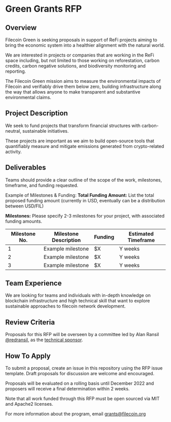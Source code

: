 # Green Grants RFP

## Overview
Filecoin Green is seeking proposals in support of ReFi projects aiming to bring the economic system into a healthier alignment with the natural world. 

We are interested in projects or companies that are working in the ReFi space including, but not limited to those working on reforestation, carbon credits, carbon negative solutions, and biodiversity monitoring and reporting. 

The Filecoin Green mission aims to measure the environmental impacts of Filecoin and verifiably drive them below zero, building infrastructure along the way that allows anyone to make transparent and substantive environmental claims. 

## Project Description
We seek to fund projects that transform financial structures with carbon-neutral, sustainable initiatives. 

These projects are important as we aim to build open-source tools that quantifiably measure and mitigate emissions generated from crypto-related activity.

## Deliverables

Teams should provide a clear outline of the scope of the work, milestones, timeframe, and funding requested. 

Example of Milestones & Funding:
**Total Funding Amount:** List the total proposed funding amount (currently in USD, eventually can be a distribution between USD/FIL)

**Milestones:**
Please specify 2-3 milestones for your project, with associated funding amounts. 

| Milestone No. | Milestone Description | Funding | Estimated Timeframe |
| ------------- | --------------------- | ------- | ------------------- |
| 1             | Example milestone     | $X      | Y weeks             |
| 2             | Example milestone     | $X      | Y weeks             |
| 3             | Example milestone     | $X      | Y weeks             |


## Team Experience  

We are looking for teams and individuals with in-depth knowledge on blockchain infrastructure and high technical skill that want to explore sustainable approaches to filecoin network development.

## Review Criteria

Proposals for this RFP will be overseen by a committee led by Alan Ransil [@redransil](https://github.com/redransil/), as the [technical sponsor](https://github.com/filecoin-project/devgrants/blob/master/technical-sponsors.md).  

## How To Apply

To submit a proposal, create an issue in this repository using the RFP issue template. Draft proposals for discussion are welcome and encouraged.

Proposals will be evaluated on a rolling basis until December 2022 and proposers will receive a final determination within 2 weeks. 

Note that all work funded through this RFP must be open sourced via MIT and Apache2 licenses.

For more information about the program, email grants@filecoin.org 
